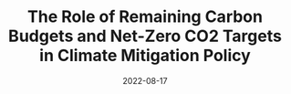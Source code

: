 ---
title: "The Role of Remaining Carbon Budgets and Net-Zero CO2 Targets in Climate Mitigation Policy"
collection: publications
category: manuscripts
permalink: /publication/2022_dickau
excerpt: 
date: 2022-08-17
venue: 'Current Climate Change Reports'
slidesurl: 
paperurl: 'https://doi.org/10.1007/s40641-022-00184-8'
citation: '<strong>Dickau, M.</strong>, Matthews, H.D. & Tokarska, K.B. The Role of Remaining Carbon Budgets and Net-Zero CO2 Targets in Climate Mitigation Policy. Curr Clim Change Rep 8, 91–103 (2022). https://doi.org/10.1007/s40641-022-00184-8'
---